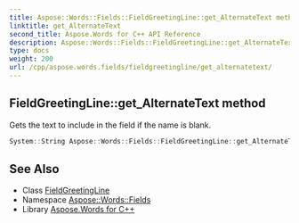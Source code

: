 ```yaml
---
title: Aspose::Words::Fields::FieldGreetingLine::get_AlternateText method
linktitle: get_AlternateText
second_title: Aspose.Words for C++ API Reference
description: Aspose::Words::Fields::FieldGreetingLine::get_AlternateText method. Gets the text to include in the field if the name is blank in C++.
type: docs
weight: 200
url: /cpp/aspose.words.fields/fieldgreetingline/get_alternatetext/
---
```

## FieldGreetingLine::get_AlternateText method


Gets the text to include in the field if the name is blank.

```cpp
System::String Aspose::Words::Fields::FieldGreetingLine::get_AlternateText()
```

## See Also

* Class [FieldGreetingLine](../)
* Namespace [Aspose::Words::Fields](../../)
* Library [Aspose.Words for C++](../../../)
